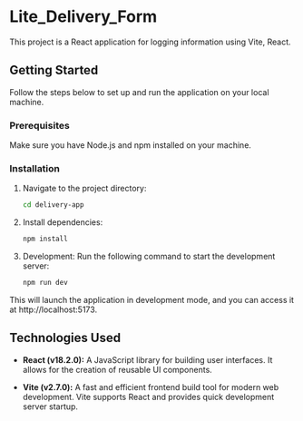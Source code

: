 # Lite_Delivery_Form

This project is a React application for logging information using Vite, React.

## Getting Started

Follow the steps below to set up and run the application on your local machine.

### Prerequisites

Make sure you have Node.js and npm installed on your machine.

### Installation

1. Navigate to the project directory:

   ```bash
   cd delivery-app
2. Install dependencies:
   ```bash
   npm install

3. Development:
Run the following command to start the development server:
   ```bash
   npm run dev
This will launch the application in development mode, and you can access it at http://localhost:5173.

## Technologies Used

- **React (v18.2.0):** A JavaScript library for building user interfaces. It allows for the creation of reusable UI components.

- **Vite (v2.7.0):** A fast and efficient frontend build tool for modern web development. Vite supports React and provides quick development server startup.



